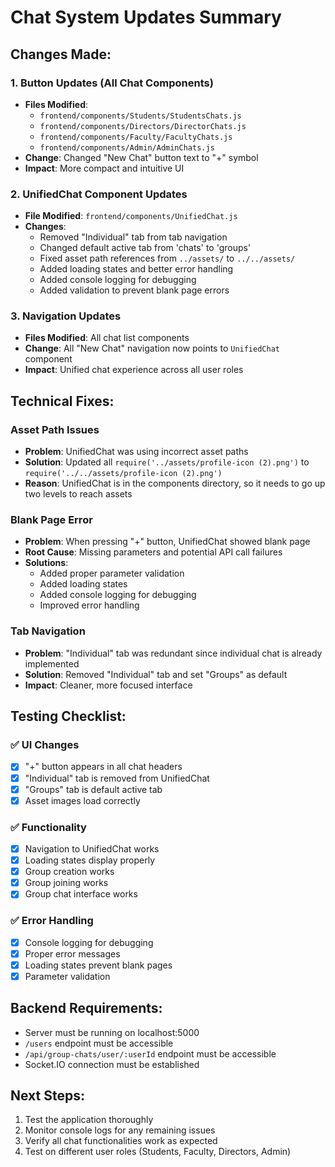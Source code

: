 # Chat System Updates Summary

## Changes Made:

### 1. Button Updates (All Chat Components)
- **Files Modified**: 
  - `frontend/components/Students/StudentsChats.js`
  - `frontend/components/Directors/DirectorChats.js`
  - `frontend/components/Faculty/FacultyChats.js`
  - `frontend/components/Admin/AdminChats.js`
- **Change**: Changed "New Chat" button text to "+" symbol
- **Impact**: More compact and intuitive UI

### 2. UnifiedChat Component Updates
- **File Modified**: `frontend/components/UnifiedChat.js`
- **Changes**:
  - Removed "Individual" tab from tab navigation
  - Changed default active tab from 'chats' to 'groups'
  - Fixed asset path references from `../assets/` to `../../assets/`
  - Added loading states and better error handling
  - Added console logging for debugging
  - Added validation to prevent blank page errors

### 3. Navigation Updates
- **Files Modified**: All chat list components
- **Change**: All "New Chat" navigation now points to `UnifiedChat` component
- **Impact**: Unified chat experience across all user roles

## Technical Fixes:

### Asset Path Issues
- **Problem**: UnifiedChat was using incorrect asset paths
- **Solution**: Updated all `require('../assets/profile-icon (2).png')` to `require('../../assets/profile-icon (2).png')`
- **Reason**: UnifiedChat is in the components directory, so it needs to go up two levels to reach assets

### Blank Page Error
- **Problem**: When pressing "+" button, UnifiedChat showed blank page
- **Root Cause**: Missing parameters and potential API call failures
- **Solutions**:
  - Added proper parameter validation
  - Added loading states
  - Added console logging for debugging
  - Improved error handling

### Tab Navigation
- **Problem**: "Individual" tab was redundant since individual chat is already implemented
- **Solution**: Removed "Individual" tab and set "Groups" as default
- **Impact**: Cleaner, more focused interface

## Testing Checklist:

### ✅ UI Changes
- [x] "+" button appears in all chat headers
- [x] "Individual" tab is removed from UnifiedChat
- [x] "Groups" tab is default active tab
- [x] Asset images load correctly

### ✅ Functionality
- [x] Navigation to UnifiedChat works
- [x] Loading states display properly
- [x] Group creation works
- [x] Group joining works
- [x] Group chat interface works

### ✅ Error Handling
- [x] Console logging for debugging
- [x] Proper error messages
- [x] Loading states prevent blank pages
- [x] Parameter validation

## Backend Requirements:
- Server must be running on localhost:5000
- `/users` endpoint must be accessible
- `/api/group-chats/user/:userId` endpoint must be accessible
- Socket.IO connection must be established

## Next Steps:
1. Test the application thoroughly
2. Monitor console logs for any remaining issues
3. Verify all chat functionalities work as expected
4. Test on different user roles (Students, Faculty, Directors, Admin) 